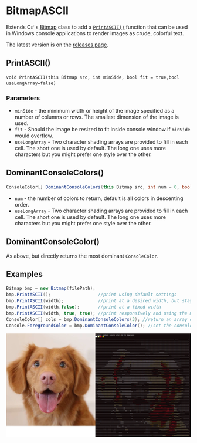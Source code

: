 # BitmapASCII

Extends C#'s [Bitmap](https://learn.microsoft.com/en-us/dotnet/api/system.drawing.bitmap) class to add a [`PrintASCII()`](https://github.com/jackcarey/BitmapASCII/blob/main/ImgToANSIConsole/ASCIIPrint.cs) function that can be used in Windows console applications to render images as crude, colorful text.

The latest version is on the [releases page](https://github.com/jackcarey/BitmapASCII/releases).

## PrintASCII()

```
void PrintASCII(this Bitmap src, int minSide, bool fit = true,bool useLongArray=false)
```

### Parameters

- `minSide` - the minimum width or height of the image specified as a number of columns or rows. The smallest dimension of the image is used.
- `fit` - Should the image be resized to fit inside console window if `minSide` would overflow.
- `useLongArray` - Two character shading arrays are provided to fill in each cell. The short one is used by default. The long one uses more characters but you might prefer one style over the other.

## DominantConsoleColors()

```csharp
ConsoleColor[] DominantConsoleColors(this Bitmap src, int num = 0, bool useLong = false)
```

- `num` - the number of colors to return, default is all colors in descenting order.
- `useLongArray` - Two character shading arrays are provided to fill in each cell. The short one is used by default. The long one uses more characters but you might prefer one style over the other.

## DominantConsoleColor()

As above, but directly returns the most dominant `ConsoleColor`.

## Examples

```csharp
Bitmap bmp = new Bitmap(filePath);
bmp.PrintASCII();                  //print using default settings
bmp.PrintASCII(width);             //print at a desired width, but stay responsive
bmp.PrintASCII(width,false);       //print at a fixed width
bmp.PrintASCII(width, true, true); //print responsively and using the more detailed shading characters
ConsoleColor[] cols = bmp.DominantConsoleColors(3); //return an array of the three most dominant colors in the image
Console.ForegroundColor = bmp.DominantConsoleColor(); //set the console foreground color to match the image accent
```

![dog](preview.jpg)